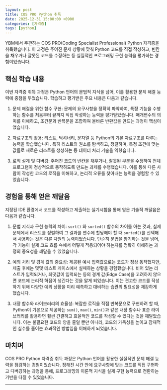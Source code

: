 ```yaml
---
layout: post
title: COS PRO Python 취득
date: 2025-12-31 15:00:00 +0900
categories: [자격증]
tags: [python]
---
```

YBM에서 주관하는 COS PRO(Coding Specialist Professional) Python 자격증을 취득했습니다. 이 과정은 주어진 문제 상황에 맞춰 Python 코드를 직접 작성하고, 빈칸을 채우거나 잘못된 코드를 수정하는 등 실질적인 프로그래밍 구현 능력을 평가하는 경험이었습니다.

## 핵심 학습 내용

이번 자격증 취득 과정은 Python 언어의 문법적 지식을 넘어, 이를 활용한 문제 해결 능력에 중점을 두었습니다. 학습하고 평가받은 주요 내용은 다음과 같습니다.

1.  문제 해결을 위한 함수 구현: 문제의 요구사항을 정확히 파악하여, 특정 기능을 수행하는 함수를 처음부터 끝까지 직접 작성하는 능력을 평가받았습니다. 매개변수의 의미를 이해하고, 조건문과 반복문을 조합하여 올바른 반환값을 만드는 과정이 핵심이었습니다.

2.  자료구조의 활용: 리스트, 딕셔너리, 문자열 등 Python의 기본 자료구조를 다루는 능력을 학습했습니다. 특히 리스트의 원소를 탐색하고, 정렬하며, 특정 조건에 맞는 값들로 새로운 리스트를 생성하는 등 데이터 처리 기술을 익혔습니다.

3.  로직 설계 및 디버깅: 주어진 코드의 빈칸을 채우거나, 잘못된 부분을 수정하여 전체 프로그램이 정상적으로 동작하도록 만드는 과제를 수행했습니다. 이를 통해 다른 사람이 작성한 코드의 로직을 이해하고, 논리적 오류를 찾아내는 능력을 경험할 수 있었습니다.

## 경험을 통해 얻은 깨달음

지정된 IDE 환경에서 코드를 작성하고 제출하는 실기시험을 통해 얻은 기술적 깨달음은 다음과 같습니다.

1.  문법 지식과 구현 능력의 차이: `sort()` 와 `sorted()` 함수의 차이를 아는 것과, 실제 문제에서 리스트를 정렬하여 그 결과를 변수에 할당해야 할 때 `sorted()`를 선택해서 사용하는 것은 다른 차원의 능력이었습니다. 단순히 문법을 암기하는 것을 넘어, 각 기능이 실제 코드 흐름 속에서 어떻게 적용되어야 하는지를 명확히 이해하는 과정의 중요성을 깨달을 수 있었습니다.

2.  예외 처리 및 경계 값의 중요성: 제공된 예시 입력값으로는 코드가 정상 동작했지만, 제출 후에는 몇몇 테스트 케이스에서 실패하는 상황을 경험했습니다. 비어 있는 리스트가 입력되거나, 최댓값이 입력되는 등의 경계 값(Edge Case)을 고려하지 않으면 코드에 논리적 허점이 생긴다는 것을 알게 되었습니다. 이는 견고한 코드를 작성하기 위해 다양한 예외 상황을 미리 예측하고 대비하는 습관의 필요성을 체감하게 했습니다.

3.  내장 함수와 라이브러리의 효율성: 복잡한 로직을 직접 반복문으로 구현하려 할 때, Python이 기본으로 제공하는 `sum()`, `max()`, `min()`과 같은 내장 함수나 표준 라이브러리를 활용하면 훨씬 간결하고 효율적인 코드를 작성할 수 있다는 것을 깨달았습니다. 이는 불필요한 코드의 양을 줄일 뿐만 아니라, 코드의 가독성을 높이고 잠재적인 실수를 줄이는 효과적인 방법임을 이해하게 되었습니다.

## 마치며

COS PRO Python 자격증 취득 과정은 Python 언어를 활용한 실질적인 문제 해결 능력을 점검하는 경험이었습니다. 정해진 시간 안에 요구사항에 맞는 코드를 직접 구현하고 디버깅하는 과정을 통해, 프로그래밍의 이론적 지식을 실제 구현 능력으로 전환하는 기반을 다질 수 있었습니다.

<hr class="short-rule">